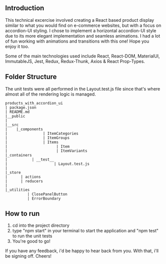 ## Introduction

This technical excercise involved creating a React based product display similar to what you would find on e-commerce websites, but with a focus on accordion-UI styling. I chose to implement a horizontal accordion-UI style due to its more elegant implementation and seamless animations. I had a lot of fun working with animations and transitions with this one! Hope you enjoy it too.

Some of the main technologies used include React, React-DOM, MaterialUI, ImmutableJS, Jest, Redux, Redux-Thunk, Axios & React Prop-Types.

## Folder Structure

The unit tests were all performed in the Layout.test.js file since that's where almost all of the rendering logic is managed.

```
products_with_accordion_ui
| package.json
| README.md
|__public
|
|__src
|    |_components
|                | ItemCategories
|                | ItemGroups
|                | Items
|                      | Item
|                      | ItemVariants
|_containers
|           | __test__
|                     | Layout.test.js
|
|_store
|      | actions
|      | reducers
|
|_utilities
          | ClosePanelButton
          | ErrorBoundary
```

## How to run

1. cd into the project directory
2. type "npm start" in your terminal to start the application and "npm test" to run the unit tests
3. You're good to go!

If you have any feedback, i'd be happy to hear back from you. With that, i'll be signing off. Cheers!
